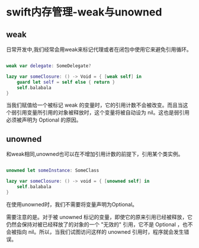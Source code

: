 # swift内存管理-weak与unowned

## weak

日常开发中,我们经常会用weak来标记代理或者在闭包中使用它来避免引用循环。

``` swift

weak var delegate: SomeDelegate?

lazy var someClosure: () -> Void = { [weak self] in 
	guard let self = self else { return }
	self.balabala
}

```

当我们赋值给一个被标记 weak 的变量时，它的引用计数不会被改变。而且当这个弱引用变量所引用的对象被释放时，这个变量将被自动设为 nil。这也是弱引用必须被声明为 Optional 的原因。

## unowned

和weak相同,unowned也可以在不增加引用计数的前提下，引用某个类实例。

``` swift

unowned let someInstance: SomeClass

lazy var someClosure: () -> void = { [unowned self] in
	self.balabala
}

```

在使用unowned时，我们不需要将变量声明为Optional。

需要注意的是。对于被 unowned 标记的变量，即使它的原来引用已经被释放，它仍然会保持对被已经释放了的对象的一个 "无效的" 引用，它不是 Optional ，也不会被指向 nil。所以，当我们试图访问这样的 unowned 引用时，程序就会发生错误。

